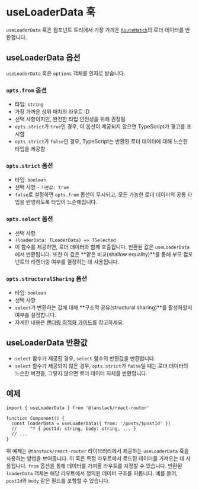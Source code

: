 # useLoaderData 훅

`useLoaderData` 훅은 컴포넌트 트리에서 가장 가까운 [`RouteMatch`](./RouteMatchType.md)의 로더 데이터를 반환합니다.


## useLoaderData 옵션

`useLoaderData` 훅은 `options` 객체를 인자로 받습니다.


### `opts.from` 옵션

- 타입: `string`
- 가장 가까운 상위 매치의 라우트 ID
- 선택 사항이지만, 완전한 타입 안전성을 위해 권장됨
- `opts.strict`가 `true`인 경우, 이 옵션이 제공되지 않으면 TypeScript가 경고를 표시함
- `opts.strict`가 `false`인 경우, TypeScript는 반환된 로더 데이터에 대해 느슨한 타입을 제공함


### `opts.strict` 옵션

- 타입: `boolean`
- 선택 사항 - `기본값: true`
- `false`로 설정하면 `opts.from` 옵션이 무시되고, 모든 가능한 로더 데이터의 공통 타입을 반영하도록 타입이 느슨해집니다.


### `opts.select` 옵션

- 선택 사항
- `(loaderData: TLoaderData) => TSelected`
- 이 함수를 제공하면, 로더 데이터와 함께 호출됩니다. 반환된 값은 `useLoaderData`에서 반환됩니다. 또한 이 값은 **얕은 비교(shallow equality)**를 통해 부모 컴포넌트의 리렌더링 여부를 결정하는 데 사용됩니다.


### `opts.structuralSharing` 옵션

- 타입: `boolean`
- 선택 사항
- `select`가 반환하는 값에 대해 **구조적 공유(structural sharing)**를 활성화할지 여부를 설정합니다.
- 자세한 내용은 [렌더링 최적화 가이드](../../guide/render-optimizations.md)를 참고하세요.


## useLoaderData 반환값

- `select` 함수가 제공된 경우, `select` 함수의 반환값을 반환합니다.
- `select` 함수가 제공되지 않은 경우, `opts.strict`가 `false`일 때는 로더 데이터의 느슨한 버전을, 그렇지 않으면 로더 데이터 자체를 반환합니다.


## 예제

```tsx
import { useLoaderData } from '@tanstack/react-router'

function Component() {
  const loaderData = useLoaderData({ from: '/posts/$postId' })
  //     ^? { postId: string, body: string, ... }
  // ...
}
```

위 예제는 `@tanstack/react-router` 라이브러리에서 제공하는 `useLoaderData` 훅을 사용하는 방법을 보여줍니다. 이 훅은 특정 라우트에서 로드된 데이터를 가져오는 데 사용됩니다. `from` 옵션을 통해 데이터를 가져올 라우트를 지정할 수 있습니다. 반환된 `loaderData` 객체는 해당 라우트에서 정의된 데이터 구조를 따릅니다. 예를 들어, `postId`와 `body` 같은 필드를 포함할 수 있습니다.


